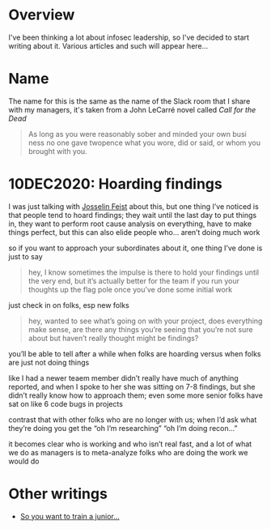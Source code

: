 # Overview

I've been thinking a lot about infosec leadership, so I've decided to start writing about it. Various articles  and such will appear  here...

# Name

The name for this is the same as the name of the Slack room that I share with my managers, it's taken from a John LeCarré novel called _Call for the Dead_

> As long as you were reasonably sober and minded your own busi ness no one gave twopence what you wore, did or said, or whom you brought with you. 

# 10DEC2020: Hoarding findings

I was just talking with [Josselin Feist](https://twitter.com/montyly) about this, but one thing I’ve noticed is that people tend to hoard findings; they wait until
the last day to put things in, they want to perform root cause analysis on everything, have to make things perfect, but this can also elide people who… aren’t doing much work

so if you want to approach your subordinates about it, one thing I’ve done is just to say 

> hey, I know sometimes the impulse is there to hold your findings until the very end, but it’s actually better for the team if you run your thoughts up the
> flag pole once you’ve done some initial work

just check in on folks, esp new folks

> hey, wanted to see what’s going on with your project, does everything make sense, are there any things you’re seeing that you’re not sure about but haven’t
> really thought might be findings?

you’ll be able to tell after a while when folks are  hoarding versus when  folks are just not doing things

like I had a newer teaem member didn’t really have much of anything reported, and when I spoke to her she was sitting on 7-8 findings, but she didn’t
really know how to approach them; even some more senior folks have sat on like 6 code bugs in projects 

contrast that with other folks who are no longer with us; when I’d ask what  they’re doing you get the “oh I’m researching” “oh I’m doing recon…”

it becomes clear who is working and who isn’t real fast, and a lot of what we do as managers is to meta-analyze folks who are doing the work we would do

# Other writings

- [So you want to train a junior...](junior.html)
